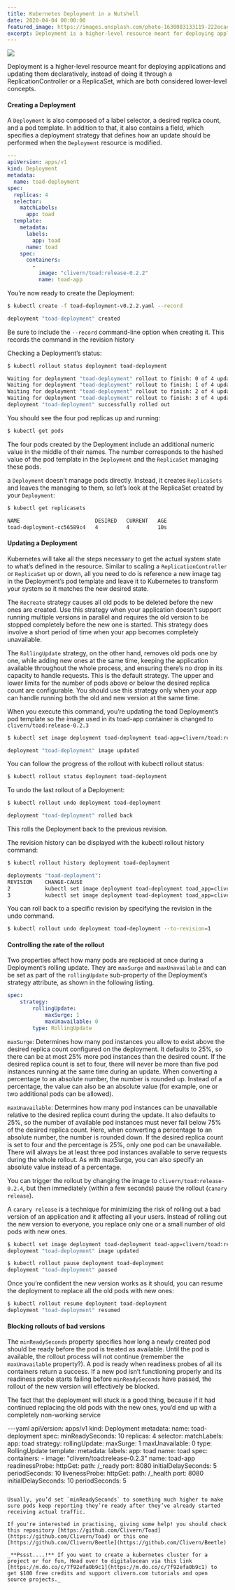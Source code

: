 ```yaml
---
title: Kubernetes Deployment in a Nutshell
date: 2020-04-04 00:00:00
featured_image: https://images.unsplash.com/photo-1630083133119-222ecae57b46
excerpt: Deployment is a higher-level resource meant for deploying applications and updating them declaratively, instead of doing it through a ReplicationController or a ReplicaSet, which are both considered lower-level concepts.
---
```


![](https://images.unsplash.com/photo-1630083133119-222ecae57b46)

Deployment is a higher-level resource meant for deploying applications and updating them declaratively, instead of doing it through a ReplicationController or a ReplicaSet, which are both considered lower-level concepts.

#### Creating a Deployment

A `Deployment` is also composed of a label selector, a desired replica count, and a pod template. In addition to that, it also contains a field, which specifies a deployment strategy that defines how an update should be performed when the `Deployment` resource is modified.

```yaml
---
apiVersion: apps/v1
kind: Deployment
metadata:
  name: toad-deployment
spec:
  replicas: 4
  selector:
    matchLabels:
      app: toad
  template:
    metadata:
      labels:
        app: toad
      name: toad
    spec:
      containers:
        -
          image: "clivern/toad:release-0.2.2"
          name: toad-app
```

You’re now ready to create the Deployment:

```bash
$ kubectl create -f toad-deployment-v0.2.2.yaml --record

deployment "toad-deployment" created
```

Be sure to include the `--record` command-line option when creating it. This records the command in the revision history

Checking a Deployment’s status:

```bash
$ kubectl rollout status deployment toad-deployment

Waiting for deployment "toad-deployment" rollout to finish: 0 of 4 updated replicas are available...
Waiting for deployment "toad-deployment" rollout to finish: 1 of 4 updated replicas are available...
Waiting for deployment "toad-deployment" rollout to finish: 2 of 4 updated replicas are available...
Waiting for deployment "toad-deployment" rollout to finish: 3 of 4 updated replicas are available...
deployment "toad-deployment" successfully rolled out
```

You should see the four pod replicas up and running:

```bash
$ kubectl get pods
```

The four pods created by the Deployment include an additional numeric value in the middle of their names. The number corresponds to the hashed value of the pod template in the `Deployment` and the `ReplicaSet` managing these pods.

a `Deployment` doesn’t manage pods directly. Instead, it creates `ReplicaSets` and leaves the managing to them, so let’s look at the ReplicaSet created by your `Deployment`:

```bash
$ kubectl get replicasets

NAME                        DESIRED   CURRENT   AGE
toad-deployment-cc56589c4   4         4         10s
```

#### Updating a Deployment

Kubernetes will take all the steps necessary to get the actual system state to what’s defined in the resource. Similar to scaling a `ReplicationController` or `ReplicaSet` up or down, all you need to do is reference a new image tag in the Deployment’s pod template and leave it to Kubernetes to transform your system so it matches the new desired state.

The `Recreate` strategy causes all old pods to be deleted before the new ones are created. Use this strategy when your application doesn’t support running multiple versions in parallel and requires the old version to be stopped completely before the new one is started. This strategy does involve a short period of time when your app becomes completely unavailable.

The `RollingUpdate` strategy, on the other hand, removes old pods one by one, while adding new ones at the same time, keeping the application available throughout the whole process, and ensuring there’s no drop in its capacity to handle requests. This is the default strategy. The upper and lower limits for the number of pods above or below the desired replica count are configurable. You should use this strategy only when your app can handle running both the old and new version at the same time.

When you execute this command, you’re updating the toad Deployment’s pod template so the image used in its toad-app container is changed to `clivern/toad:release-0.2.3`

```bash
$ kubectl set image deployment toad-deployment toad-app=clivern/toad:release-0.2.3 --record

deployment "toad-deployment" image updated
```

You can follow the progress of the rollout with kubectl rollout status:

```bash
$ kubectl rollout status deployment toad-deployment
```

To undo the last rollout of a Deployment:

```bash
$ kubectl rollout undo deployment toad-deployment

deployment "toad-deployment" rolled back
```

This rolls the Deployment back to the previous revision.

The revision history can be displayed with the kubectl rollout history command:

```bash
$ kubectl rollout history deployment toad-deployment

deployments "toad-deployment":
REVISION    CHANGE-CAUSE
2           kubectl set image deployment toad-deployment toad_app=clivern/toad:release-0.2.2
3           kubectl set image deployment toad-deployment toad_app=clivern/toad:release-0.2.3
```

You can roll back to a specific revision by specifying the revision in the undo command.

```bash
$ kubectl rollout undo deployment toad-deployment --to-revision=1
```

#### Controlling the rate of the rollout

Two properties affect how many pods are replaced at once during a Deployment’s rolling update. They are `maxSurge` and `maxUnavailable` and can be set as part of the `rollingUpdate` sub-property of the Deployment’s strategy attribute, as shown in the following listing.

```yaml
spec:
    strategy:
        rollingUpdate:
            maxSurge: 1
            maxUnavailable: 0
        type: RollingUpdate
```

`maxSurge`: Determines how many pod instances you allow to exist above the desired replica count configured on the deployment. It defaults to 25%, so there can be at most 25% more pod instances than the desired count. If the desired replica count is set to four, there will never be more than five pod instances running at the same time during an update. When converting a percentage to an absolute number, the number is rounded up. Instead of a percentage, the value can also be an absolute value (for example, one or two additional pods can be allowed).

`maxUnavailable`: Determines how many pod instances can be unavailable relative to the desired replica count during the update. It also defaults to 25%, so the number of available pod instances must never fall below 75% of the desired replica count. Here, when converting a percentage to an absolute number, the number is rounded down. If the desired replica count is set to four and the percentage is 25%, only one pod can be unavailable. There will always be at least three pod instances available to serve requests during the whole rollout. As with maxSurge, you can also specify an absolute value instead of a percentage.

You can trigger the rollout by changing the image to `clivern/toad:release-0.2.4`, but then immediately (within a few seconds) pause the rollout (`canary release`).

A `canary release` is a technique for minimizing the risk of rolling out a bad version of an application and it affecting all your users. Instead of rolling out the new version to everyone, you replace only one or a small number of old pods with new ones.

```bash
$ kubectl set image deployment toad-deployment toad-app=clivern/toad:release-0.2.3
deployment "toad-deployment" image updated

$ kubectl rollout pause deployment toad-deployment
deployment "toad-deployment" paused
```

Once you’re confident the new version works as it should, you can resume the deployment to replace all the old pods with new ones:

```bash
$ kubectl rollout resume deployment toad-deployment
deployment "toad-deployment" resumed
```

#### Blocking rollouts of bad versions

The `minReadySeconds` property specifies how long a newly created pod should be ready before the pod is treated as available. Until the pod is available, the rollout process will not continue (remember the `maxUnavailable` property?). A pod is ready when readiness probes of all its containers return a success. If a new pod isn’t functioning properly and its readiness probe starts failing before `minReadySeconds` have passed, the rollout of the new version will effectively be blocked.

The fact that the deployment will stuck is a good thing, because if it had continued replacing the old pods with the new ones, you’d end up with a completely non-working service

---yaml
apiVersion: apps/v1
kind: Deployment
metadata:
  name: toad-deployment
spec:
  minReadySeconds: 10
  replicas: 4
  selector:
    matchLabels:
      app: toad
  strategy:
    rollingUpdate:
      maxSurge: 1
      maxUnavailable: 0
    type: RollingUpdate
  template:
    metadata:
      labels:
        app: toad
      name: toad
    spec:
      containers:
        -
          image: "clivern/toad:release-0.2.3"
          name: toad-app
          readinessProbe:
            httpGet:
              path: /_ready
              port: 8080
            initialDelaySeconds: 5
            periodSeconds: 10
          livenessProbe:
            httpGet:
              path: /_health
              port: 8080
            initialDelaySeconds: 10
            periodSeconds: 5
```

Usually, you’d set `minReadySeconds` to something much higher to make sure pods keep reporting they’re ready after they’ve already started receiving actual traffic.

If you're interested in practising, giving some help! you should check this repository [https://github.com/Clivern/Toad](https://github.com/Clivern/Toad) or this one [https://github.com/Clivern/Beetle](https://github.com/Clivern/Beetle)

_**Pssst....!** If you want to create a kubernetes cluster for a project or for fun, Head over to digitalocean via this link [https://m.do.co/c/7f92efa0b9c1](https://m.do.co/c/7f92efa0b9c1) to get $100 free credits and support clivern.com tutorials and open source projects._
